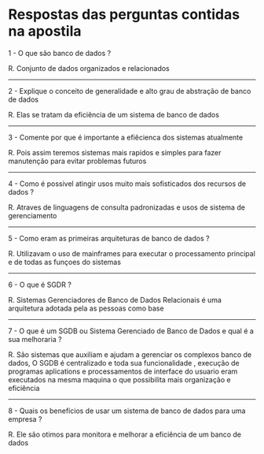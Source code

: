 # Respostas das perguntas contidas na apostila

<p>1 - O que são banco de dados ?</p>
<p>R. Conjunto de dados organizados e relacionados</p>
<hr/>

<p>2 - Explique o conceito de generalidade e alto grau de abstração de banco de dados</p>
<p>R. Elas se tratam da eficiência de um sistema de banco de dados</p>

<hr/>

<p>3 - Comente por que é importante a efiêcienca dos sistemas atualmente</p>
<p>R. Pois assim teremos sistemas mais rapidos e simples para fazer manutenção para evitar problemas futuros</p>

<hr/>

<p>4 - Como é possivel atingir usos muito mais sofisticados dos recursos de dados ?</p>
<p>R. Atraves de linguagens de consulta padronizadas e usos de sistema de gerenciamento</p>

<hr/>

<p>5 - Como eram as primeiras arquiteturas de banco de dados ?</p>
<p>R. Utilizavam o uso de mainframes para executar o processamento principal e de todas as funçoes do sistemas</p>

<hr/>

<p>6 - O que é SGDR ?</p>
<p>R. Sistemas Gerenciadores de Banco de Dados Relacionais é uma arquitetura adotada pela as pessoas como base</p>

<hr/>

<p>7 - O que é um SGDB ou Sistema Gerenciado de Banco de Dados e qual é a sua melhoraria ?</p>
<p>R. São sistemas que auxiliam e ajudam a gerenciar os complexos banco de dados, O SGDB é centralizado e toda sua funcionalidade , execução de programas aplications e processamentos de interface do usuario eram executados na mesma maquina o que possibilita mais organização e eficiência</p>

<hr/>

<p>8 - Quais os benefícios de usar um sistema de banco de dados para uma empresa ?</p>
<p>R. Ele são otimos para monitora e melhorar a eficiência de um banco de dados</p>
